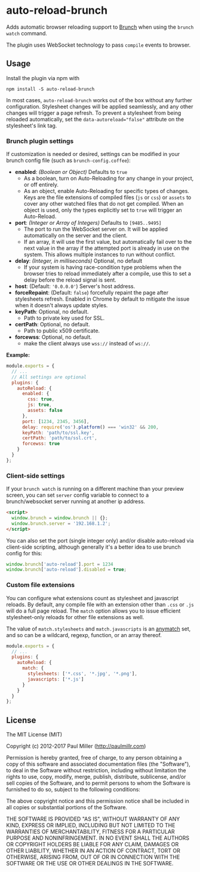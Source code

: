 # auto-reload-brunch

Adds automatic browser reloading support to [Brunch] when using the `brunch watch` command.

The plugin uses WebSocket technology to pass `compile` events to browser.

## Usage

Install the plugin via npm with

```
npm install -S auto-reload-brunch
```

In most cases, `auto-reload-brunch` works out of the box without any further configuration. Stylesheet changes will be applied seamlessly, and any other changes will trigger a page refresh. To prevent a stylesheet from being reloaded automatically, set the `data-autoreload="false"` attribute on the stylesheet's link tag.

### Brunch plugin settings

If customization is needed or desired, settings can be modified in your brunch config file (such as `brunch-config.coffee`):

* __enabled__: _(Boolean or Object)_ Defaults to `true`
  - As a boolean, turn on Auto-Reloading for any change in your project, or off entirely.
  - As an object, enable Auto-Reloading for specific types of changes. Keys are the file extensions of compiled files (`js` or `css`) or `assets` to cover any other watched files that do not get compiled. When an object is used, only the types explicitly set to `true` will trigger an Auto-Reload.
* __port__: _(Integer or Array of Integers)_ Defaults to `[9485..9495]`
  - The port to run the WebSocket server on. It will be applied automatically on the server and the client.
  - If an array, it will use the first value, but automatically fail over to the next value in the array if the attempted port is already in use on the system. This allows multiple instances to run without conflict.
* __delay__: _(Integer, in milliseconds)_ Optional, no default
  - If your system is having race-condition type problems when the browser tries to reload immediately after a compile, use this to set a delay before the reload signal is sent.
* __host__: (Default: `'0.0.0.0'`) Server's host address.
* __forceRepaint__: (Default: `false`) forcefully repaint the page after stylesheets refresh. Enabled in Chrome by default to mitigate the issue when it doesn't always update styles.
* __keyPath__: Optional, no default.
  - Path to private key used for SSL.
* __certPath__: Optional, no default.
  - Path to public x509 certificate.
* __forcewss__: Optional, no default.
  - make the client always use `wss://` instead of `ws://`.

**Example:**

```js
module.exports = {
  // ...
  // All settings are optional
  plugins: {
    autoReload: {
      enabled: {
        css: true,
        js: true,
        assets: false
      },
      port: [1234, 2345, 3456],
      delay: require('os').platform() === 'win32' && 200,
      keyPath: 'path/to/ssl.key',
      certPath: 'path/to/ssl.crt',
      forcewss: true
    }
  }
};
```

### Client-side settings

If your `brunch watch` is running on a different machine than your preview screen, you can set `server` config variable to connect to a brunch/websocket server running at another ip address.

```html
<script>
  window.brunch = window.brunch || {};
  window.brunch.server = '192.168.1.2';
</script>
```

You can also set the port (single integer only) and/or disable auto-reload via client-side scripting, although generally it's a better idea to use brunch config for this:

```js
window.brunch['auto-reload'].port = 1234
window.brunch['auto-reload'].disabled = true;
```

### Custom file extensions

You can configure what extensions count as stylesheet and javascript reloads. By default, any compile file with an extension other than `.css` or `.js` will do a full page reload. The `match` option allows you to issue efficient stylesheet-only reloads for other file extensions as well.

The value of `match.stylesheets` and `match.javascripts` is an [anymatch] set, and so can be a wildcard, regexp, function, or an array thereof.

```js
module.exports = {
  // ...
  plugins: {
    autoReload: {
      match: {
        stylesheets: ['*.css', '*.jpg', '*.png'],
        javascripts: ['*.js']
      }
    }
  }
};
```

## License

The MIT License (MIT)

Copyright (c) 2012-2017 Paul Miller (http://paulmillr.com)

Permission is hereby granted, free of charge, to any person obtaining a copy
of this software and associated documentation files (the "Software"), to deal
in the Software without restriction, including without limitation the rights
to use, copy, modify, merge, publish, distribute, sublicense, and/or sell
copies of the Software, and to permit persons to whom the Software is
furnished to do so, subject to the following conditions:

The above copyright notice and this permission notice shall be included in
all copies or substantial portions of the Software.

THE SOFTWARE IS PROVIDED "AS IS", WITHOUT WARRANTY OF ANY KIND, EXPRESS OR
IMPLIED, INCLUDING BUT NOT LIMITED TO THE WARRANTIES OF MERCHANTABILITY,
FITNESS FOR A PARTICULAR PURPOSE AND NONINFRINGEMENT. IN NO EVENT SHALL THE
AUTHORS OR COPYRIGHT HOLDERS BE LIABLE FOR ANY CLAIM, DAMAGES OR OTHER
LIABILITY, WHETHER IN AN ACTION OF CONTRACT, TORT OR OTHERWISE, ARISING FROM,
OUT OF OR IN CONNECTION WITH THE SOFTWARE OR THE USE OR OTHER DEALINGS IN
THE SOFTWARE.

<!-- References -->

[brunch]: http://brunch.io
[anymatch]: https://www.npmjs.com/package/anymatch
